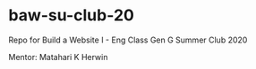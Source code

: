 # baw-su-club-20
 Repo for Build a Website I - Eng Class Gen G Summer Club 2020 

 Mentor: Matahari K Herwin
